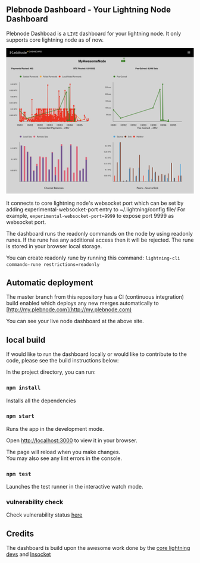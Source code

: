 ## Plebnode Dashboard - Your Lightning Node Dashboard

Plebnode Dashboad is a `LIVE` dashboard for your lightning node. It only supports core lightning node as of now. 

![Plebnode - Dashboard](./public/dashboard1.png)

It connects to core lightning node's websocket port which can be set by adding experimental-websocket-port entry to ~/.lightning/config file/ For example, `experimental-websocket-port=9999` to expose port 9999 as websocket port.

 The dashboard runs the readonly commands on the node by using readonly runes. If the rune has any additional access then it will be rejected. The rune is stored in your browser local storage. 
 
 You can create readonly rune by running this command: `lightning-cli commando-rune restrictions=readonly`

## Automatic deployment
The master branch from this repository has a CI (continuous integration) build enabled which deploys any new merges automatically to [http://my.plebnode.com](http://my.plebnode.com) 

You can see your live node dashboard at the above site. 

## local build
If would like to run the dashboard locally or would like to contribute to the code, please see the build instructions below:


In the project directory, you can run:
### `npm install` 
Installs all the dependencies

### `npm start`
Runs the app in the development mode.

Open [http://localhost:3000](http://localhost:3000) to view it in your browser.

The page will reload when you make changes.\
You may also see any lint errors in the console.

### `npm test`

Launches the test runner in the interactive watch mode.

### vulnerability check
Check vulnerability status [here](https://snyk.io/test/github/plebworks/plebnode-dashboard)

## Credits
The dashboard is build upon the awesome work done by the [core lightning devs](https://github.com/ElementsProject/lightning/graphs/contributors) and [lnsocket](https://github.com/jb55/lnsocket) 

